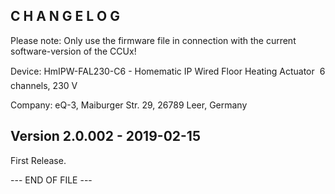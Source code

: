 C H A N G E L O G
-----------------

Please note: Only use the firmware file in connection with the current software-version of the CCUx!

Device: HmIPW-FAL230-C6 - Homematic IP Wired Floor Heating Actuator  6 channels, 230 V

Company: eQ-3, Maiburger Str. 29, 26789 Leer, Germany


Version 2.0.002 - 2019-02-15
--------------------------------------------------------------

First Release.

--- END OF FILE ---


